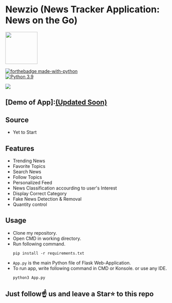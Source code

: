 # Newzio (News Tracker Application: News on the Go)
<img src="https://res.cloudinary.com/newztrakerapplication/image/upload/v1666162102/logo_aehult.png" height="100px" width="100px">


[![forthebadge made-with-python](http://ForTheBadge.com/images/badges/made-with-python.svg)](https://www.python.org/)                 
[![Python 3.9](https://img.shields.io/badge/python-3.9-blue.svg)](https://www.python.org/downloads/release/python-360/)   

<img src="https://res.cloudinary.com/newztrakerapplication/image/upload/v1663078704/news-tracker-horizontal-487x192_xbv74e.png">

## [Demo of App]:[(Updated Soon)]()

## Source
- Yet to Start

## Features
- Trending News
- Favorite Topics
- Search News
- Follow Topics
- Personalized Feed
- News Classification accourding to user's Interest
- Display Correct Category
- Fake News Detection & Removal
- Quantity control

## Usage
- Clone my repository.
- Open CMD in working directory.
- Run following command.
  ```
  pip install -r requirements.txt
  ```
- `App.py` is the main Python file of Flask Web-Application. 
- To run app, write following command in CMD or Konsole. or use any IDE.
  ```
  python3 App.py
  ```

## Just follow☝️ us and leave a Star⭐ to this repo 
